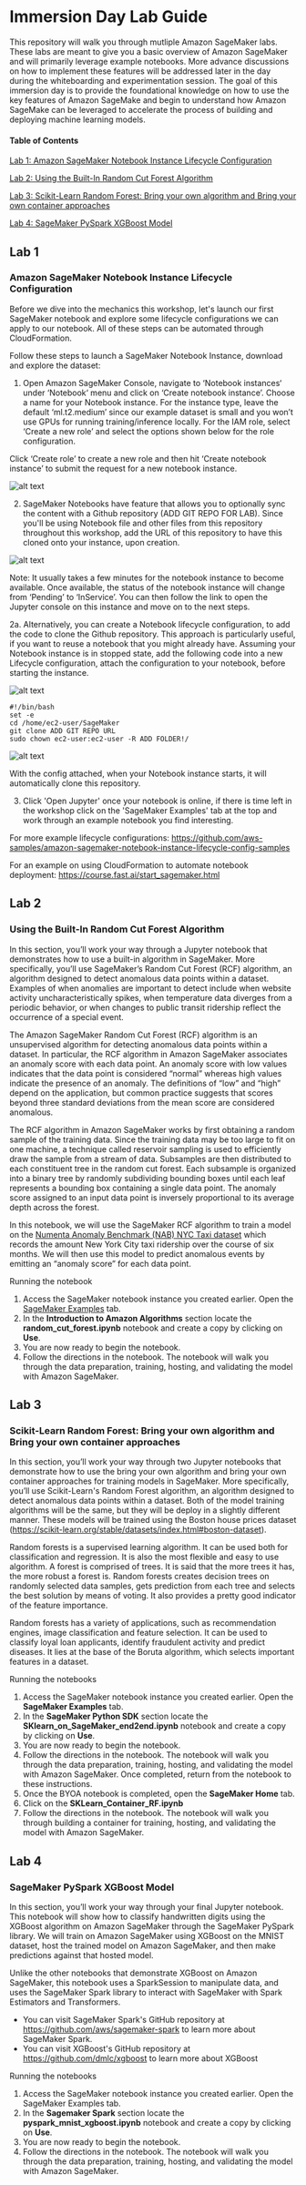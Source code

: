 # Immersion Day Lab Guide

This repository will walk you through mutliple Amazon SageMaker labs. These labs are meant to give you a basic overview of Amazon SageMaker and will primarily leverage example notebooks. More advance discussions on how to implement these features will be addressed later in the day during the whiteboarding and experimentation session. The goal of this immersion day is to provide the foundational knowledge on how to use the key features of Amazon SageMake and begin to understand how Amazon SageMake can be leveraged to accelerate the process of building and deploying machine learning models. 

#### Table of Contents
[Lab 1: Amazon SageMaker Notebook Instance Lifecycle Configuration](#lab-1)

[Lab 2: Using the Built-In Random Cut Forest Algorithm](#lab-2) 

[Lab 3: Scikit-Learn Random Forest: Bring your own algorithm and Bring your own container approaches](#lab-3)

[Lab 4: SageMaker PySpark XGBoost Model](#lab-4)

## Lab 1
### Amazon SageMaker Notebook Instance Lifecycle Configuration

Before we dive into the mechanics this workshop, let's launch our first SageMaker notebook and explore some lifecycle configurations we can apply to our notebook. All of these steps can be automated through CloudFormation.

Follow these steps to launch a SageMaker Notebook Instance, download and explore the dataset:
1. Open Amazon SageMaker Console, navigate to ‘Notebook instances‘ under ‘Notebook‘ menu and click on ‘Create notebook instance’. Choose a name for your Notebook instance. For the instance type, leave the default ‘ml.t2.medium’ since our example dataset is small and you won’t use GPUs for running training/inference locally.
For the IAM role, select ‘Create a new role’ and select the options shown below for the role configuration.
 

Click ‘Create role’ to create a new role and then hit ‘Create notebook instance’ to submit the request for a new notebook instance.

![alt text](https://github.com/UPDATE/images/img1.png "Creating a notebook instance")

2. SageMaker Notebooks have feature that allows you to optionally sync the content with a Github repository (ADD GIT REPO FOR LAB). Since you'll be using Notebook file and other files from this repository throughout this workshop, add the URL of this repository to have this cloned onto your instance, upon creation.

![alt text](https://github.com/UPDATE/images/img2.png "Cloning GitHub Repository")

 
Note: It usually takes a few minutes for the notebook instance to become available. Once available, the status of the notebook instance will change from ‘Pending’ to ‘InService’. You can then follow the link to open the Jupyter console on this instance and move on to the next steps.

2a. Alternatively, you can create a Notebook lifecycle configuration, to add the code to clone the Github repository. This approach is particularly useful, if you want to reuse a notebook that you might already have.
Assuming your Notebook instance is in stopped state, add the following code into a new 
Lifecycle configuration, attach the configuration to your notebook, before starting the instance. 

![alt text](https://github.com/UPDATE/images/img3.png "Creating Lifecycle Configuration")
 
```
#!/bin/bash
set -e
cd /home/ec2-user/SageMaker
git clone ADD GIT REPO URL
sudo chown ec2-user:ec2-user -R ADD FOLDER!/
```

![alt text](https://github.com/UPDATE/images/img4.png "Notebook Configuration")	 

With the config attached, when your Notebook instance starts, it will automatically clone this repository.

3. Click 'Open Jupyter' once your notebook is online, if there is time left in the workshop click on the 'SageMaker Examples' tab at the top and work through an example notebook you find interesting.

For more example lifecycle configurations: https://github.com/aws-samples/amazon-sagemaker-notebook-instance-lifecycle-config-samples

For an example on using CloudFormation to automate notebook deployment: https://course.fast.ai/start_sagemaker.html


## Lab 2
### Using the Built-In Random Cut Forest Algorithm

In this section, you’ll work your way through a Jupyter notebook that demonstrates how to use a built-in algorithm in SageMaker. More specifically, you’ll use SageMaker’s Random Cut Forest (RCF) algorithm, an algorithm designed to detect anomalous data points within a dataset. Examples of when anomalies are important to detect include when website activity uncharacteristically spikes, when temperature data diverges from a periodic behavior, or when changes to public transit ridership reflect the occurrence of a special event.

The Amazon SageMaker Random Cut Forest (RCF) algorithm is an unsupervised algorithm for detecting anomalous data points within a dataset. In particular, the RCF algorithm in Amazon SageMaker associates an anomaly score with each data point. An anomaly score with low values indicates that the data point is considered “normal” whereas high values indicate the presence of an anomaly. The definitions of “low” and “high” depend on the application, but common practice suggests that scores beyond three standard deviations from the mean score are considered anomalous.

The RCF algorithm in Amazon SageMaker works by first obtaining a random sample of the training data. Since the training data may be too large to fit on one machine, a technique called reservoir sampling is used to efficiently draw the sample from a stream of data. Subsamples are then distributed to each constituent tree in the random cut forest. Each subsample is organized into a binary tree by randomly subdividing bounding boxes until each leaf represents a bounding box containing a single data point. The anomaly score assigned to an input data point is inversely proportional to its average depth across the forest. 

In this notebook, we will use the SageMaker RCF algorithm to train a model on the [Numenta Anomaly Benchmark (NAB) NYC Taxi dataset](https://github.com/numenta/NAB/blob/master/data/realKnownCause/nyc_taxi.csv) which records the amount New York City taxi ridership over the course of six months. We will then use this model to predict anomalous events by emitting an “anomaly score” for each data point.

Running the notebook
1.	Access the SageMaker notebook instance you created earlier. Open the [SageMaker Examples](https://docs.aws.amazon.com/sagemaker/latest/dg/howitworks-nbexamples.html) tab.
2.	In the **Introduction to Amazon Algorithms** section locate the **random_cut_forest.ipynb** notebook and create a copy by clicking on **Use**.
3.	You are now ready to begin the notebook.
4.	Follow the directions in the notebook. The notebook will walk you through the data preparation, training, hosting, and validating the model with Amazon SageMaker. 

## Lab 3
### Scikit-Learn Random Forest: Bring your own algorithm and Bring your own container approaches

In this section, you’ll work your way through two Jupyter notebooks that demonstrate how to use the bring your own algorithm and bring your own container approaches for training models in SageMaker. More specifically, you’ll use Scikit-Learn's Random Forest algorithm, an algorithm designed to detect anomalous data points within a dataset. Both of the model training algorithms will be the same, but they will be deploy in a slightly different manner. These models will be trained using the Boston house prices dataset (https://scikit-learn.org/stable/datasets/index.html#boston-dataset).

Random forests is a supervised learning algorithm. It can be used both for classification and regression. It is also the most flexible and easy to use algorithm. A forest is comprised of trees. It is said that the more trees it has, the more robust a forest is. Random forests creates decision trees on randomly selected data samples, gets prediction from each tree and selects the best solution by means of voting. It also provides a pretty good indicator of the feature importance.

Random forests has a variety of applications, such as recommendation engines, image classification and feature selection. It can be used to classify loyal loan applicants, identify fraudulent activity and predict diseases. It lies at the base of the Boruta algorithm, which selects important features in a dataset.

Running the notebooks
1.	Access the SageMaker notebook instance you created earlier. Open the **SageMaker Examples** tab.
2.	In the **SageMaker Python SDK** section locate the **SKlearn_on_SageMaker_end2end.ipynb** notebook and create a copy by clicking on **Use**.
3.	You are now ready to begin the notebook.
4.	Follow the directions in the notebook. The notebook will walk you through the data preparation, training, hosting, and validating the model with Amazon SageMaker. Once completed, return from the notebook to these instructions.
5.	Once the BYOA notebook is completed, open the **SageMaker Home** tab.
6.	Click on the **SKLearn_Container_RF.ipynb** 
7.	Follow the directions in the notebook. The notebook will walk you through building a container for training, hosting, and validating the model with Amazon SageMaker. 

## Lab 4
### SageMaker PySpark XGBoost Model

In this section, you’ll work your way through your final Jupyter notebook. This notebook will show how to classify handwritten digits using the XGBoost algorithm on Amazon SageMaker through the SageMaker PySpark library. We will train on Amazon SageMaker using XGBoost on the MNIST dataset, host the trained model on Amazon SageMaker, and then make predictions against that hosted model.

Unlike the other notebooks that demonstrate XGBoost on Amazon SageMaker, this notebook uses a SparkSession to manipulate data, and uses the SageMaker Spark library to interact with SageMaker with Spark Estimators and Transformers.
- You can visit SageMaker Spark's GitHub repository at https://github.com/aws/sagemaker-spark to learn more about SageMaker Spark.
- You can visit XGBoost's GitHub repository at https://github.com/dmlc/xgboost to learn more about XGBoost

Running the notebooks
1.	Access the SageMaker notebook instance you created earlier. Open the SageMaker Examples tab.
2.	In the **Sagemaker Spark** section locate the **pyspark_mnist_xgboost.ipynb** notebook and create a copy by clicking on **Use**.
3.	You are now ready to begin the notebook.
4.	Follow the directions in the notebook. The notebook will walk you through the data preparation, training, hosting, and validating the model with Amazon SageMaker. 
